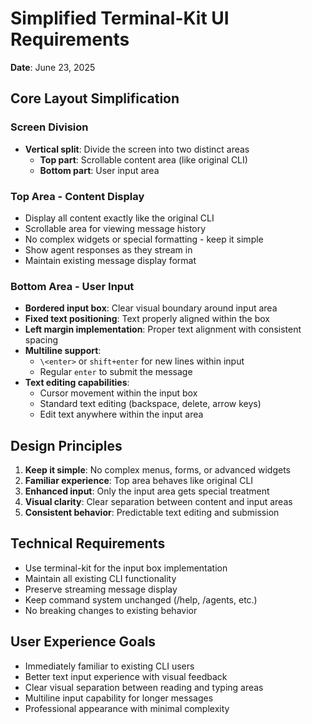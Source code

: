 # Simplified Terminal-Kit UI Requirements

**Date**: June 23, 2025

## Core Layout Simplification

### Screen Division
- **Vertical split**: Divide the screen into two distinct areas
  - **Top part**: Scrollable content area (like original CLI)
  - **Bottom part**: User input area

### Top Area - Content Display
- Display all content exactly like the original CLI
- Scrollable area for viewing message history
- No complex widgets or special formatting - keep it simple
- Show agent responses as they stream in
- Maintain existing message display format

### Bottom Area - User Input
- **Bordered input box**: Clear visual boundary around input area
- **Fixed text positioning**: Text properly aligned within the box
- **Left margin implementation**: Proper text alignment with consistent spacing
- **Multiline support**: 
  - `\<enter>` or `shift+enter` for new lines within input
  - Regular `enter` to submit the message
- **Text editing capabilities**:
  - Cursor movement within the input box
  - Standard text editing (backspace, delete, arrow keys)
  - Edit text anywhere within the input area

## Design Principles
1. **Keep it simple**: No complex menus, forms, or advanced widgets
2. **Familiar experience**: Top area behaves like original CLI
3. **Enhanced input**: Only the input area gets special treatment
4. **Visual clarity**: Clear separation between content and input areas
5. **Consistent behavior**: Predictable text editing and submission

## Technical Requirements
- Use terminal-kit for the input box implementation
- Maintain all existing CLI functionality
- Preserve streaming message display
- Keep command system unchanged (/help, /agents, etc.)
- No breaking changes to existing behavior

## User Experience Goals
- Immediately familiar to existing CLI users
- Better text input experience with visual feedback
- Clear visual separation between reading and typing areas
- Multiline input capability for longer messages
- Professional appearance with minimal complexity
